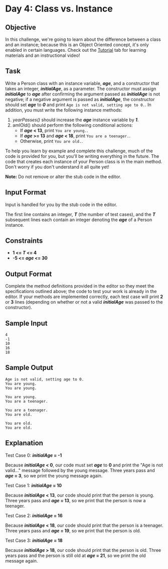 # Day 4: Class vs. Instance

## Objective 
In this challenge, we're going to learn about the difference between a class and an instance; because this is an Object Oriented concept, it's only enabled in certain languages. Check out the [Tutorial](https://www.hackerrank.com/challenges/30-class-vs-instance/tutorial) tab for learning materials and an instructional video!

## Task 
Write a Person class with an instance variable, **_age_**, and a constructor that takes an integer, **_initialAge_**, as a parameter. The constructor must assign **_initialAge_** to **_age_** after confirming the argument passed as **_initialAge_** is not negative; if a negative argument is passed as **_initialAge_**, the constructor should set **_age_** to **_0_** and print `Age is not valid, setting age to 0.`. In addition, you must write the following instance methods:

1. _yearPasses()_ should increase the **_age_** instance variable by **_1_**.
2. amIOld() should perform the following conditional actions:
    - If **_age_ < 13**, print `You are young.`.
    - If **_age_ >= 13** and **_age_ < 18**, print `You are a teenager.`.
    - Otherwise, print `You are old.`.

To help you learn by example and complete this challenge, much of the code is provided for you, but you'll be writing everything in the future. The code that creates each instance of your Person class is in the main method. Don't worry if you don't understand it all quite yet!

**Note:** Do not remove or alter the stub code in the editor.

## Input Format

Input is handled for you by the stub code in the editor.

The first line contains an integer, **_T_** (the number of test cases), and the **_T_** subsequent lines each contain an integer denoting the **_age_** of a Person instance.

## Constraints
- **1 <= _T_ <= 4**
- **-5 <= _age_ <= 30**
## Output Format

Complete the method definitions provided in the editor so they meet the specifications outlined above; the code to test your work is already in the editor. If your methods are implemented correctly, each test case will print **2** or **3** lines (depending on whether or not a valid **_initialAge_** was passed to the constructor).

## Sample Input
```
4
-1
10
16
18
```
## Sample Output
```
Age is not valid, setting age to 0.
You are young.
You are young.

You are young.
You are a teenager.

You are a teenager.
You are old.

You are old.
You are old.
```
## Explanation

Test Case 0: **_initialAge_ = -1**

Because **_initialAge_ < 0**, our code must set **_age_** to **0** and print the "Age is not valid..." message followed by the young message. Three years pass and **_age_ = 3**, so we print the young message again.

Test Case 1: **_initialAge_ = 10**

Because **_initialAge_ < 13**, our code should print that the person is young. Three years pass and **_age_ = 13**, so we print that the person is now a teenager.

Test Case 2: **_initialAge_ = 16**

Because **_initialAge_ < 18**, our code should print that the person is a teenager. Three years pass and **_age_ = 19**, so we print that the person is old.

Test Case 3: **_initialAge_ = 18** 

Because **_initialAge_ > 18**, our code should print that the person is old. Three years pass and the person is still old at **_age_ = 21**, so we print the old message again.